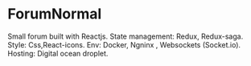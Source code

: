 # ForumNormal


Small forum built with Reactjs.
State management: Redux, Redux-saga.
Style: Css,React-icons.
Env: Docker, Ngninx , Websockets (Socket.io).
Hosting: Digital ocean droplet.
